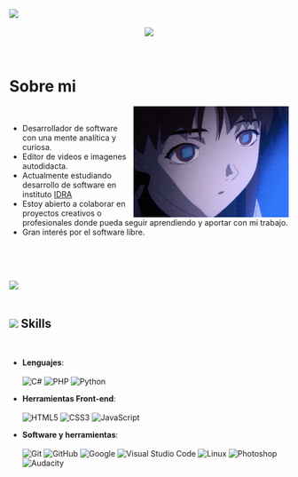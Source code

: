 <img src="https://user-images.githubusercontent.com/73097560/115834477-dbab4500-a447-11eb-908a-139a6edaec5c.gif">

<p align="center">
  <a href="https://github.com/DenverCoder1/readme-typing-svg"><img src="https://readme-typing-svg.herokuapp.com?font=Time+New+Roman&color=cyan&size=25&center=true&vCenter=true&width=600&height=100&lines=Federico+Valfosca...;++;Desarrollador+de+software;Estudiante+de+intituto+IDRA;Desarrollador+junior;Editor+de+videos;amo+aprender+cosas+nuevas."></a>
</p>


<br>

<h1> Sobre mi </h1>

<picture> <img align="right" src="https://github.com/fedevlfsk/fedevlfsk/blob/main/lain%20github.gif" width = 280px></picture>

<br>

- Desarrollador de software con una mente analítica y curiosa.
- Editor de videos e imagenes autodidacta.
- Actualmente estudiando desarrollo de software en instituto [IDRA](https://institutoidra.edu.ar/)
- Estoy abierto a colaborar en proyectos creativos o profesionales donde pueda
  seguir aprendiendo y aportar con mi trabajo.
- Gran interés por el software libre. 

<br><br><br>

<img src="https://user-images.githubusercontent.com/73097560/115834477-dbab4500-a447-11eb-908a-139a6edaec5c.gif"><br><br>

## <img src="https://media2.giphy.com/media/QssGEmpkyEOhBCb7e1/giphy.gif?cid=ecf05e47a0n3gi1bfqntqmob8g9aid1oyj2wr3ds3mg700bl&rid=giphy.gif" width ="25"><b> Skills</b>
<br>

<p align="center">

- **Lenguajes**: <br><br>
![C#](https://img.shields.io/badge/C%23-%2300599C.svg?style=for-the-badge&logo=c%2B%2B&logoColor=white)
![PHP](https://img.shields.io/badge/PHP-%23777BB4.svg?style=for-the-badge&logo=php&logoColor=white)
![Python](https://img.shields.io/badge/Python-%23FFD700.svg?style=for-the-badge&logo=python&logoColor=23FFD700)

- **Herramientas Front-end**: <br><br>
![HTML5](https://img.shields.io/badge/HTML5%20-%23E34F26.svg?style=for-the-badge&logo=html5&logoColor=white)
![CSS3](https://img.shields.io/badge/CSS%20-%231572B6.svg?style=for-the-badge&logo=css3&logoColor=white)
![JavaScript](https://img.shields.io/badge/JavaScript%20-%23F7DF1E.svg?style=for-the-badge&logo=javascript&logoColor=black)

- **Software y herramientas**: <br><br>
![Git](https://img.shields.io/badge/git-%23F05033.svg?style=for-the-badge&logo=git&logoColor=white)
![GitHub](https://img.shields.io/badge/github-%23121011.svg?style=for-the-badge&logo=github&logoColor=white)
![Google](https://img.shields.io/badge/google-%234285F4.svg?style=for-the-badge&logo=google&logoColor=white)
![Visual Studio Code](https://img.shields.io/badge/Visual%20Studio%20Code-0078d7.svg?style=for-the-badge&logo=visual-studio-code&logoColor=white)
![Linux](https://img.shields.io/badge/Linux-FCC624?style=for-the-badge&logo=linux&logoColor=black)
![Photoshop](https://img.shields.io/badge/Photoshop-%23131E36.svg?style=for-the-badge&logo=adobephotoshop&logoColor=white)
![Audacity](https://img.shields.io/badge/Audacity-%231E90FF.svg?style=for-the-badge&logo=audacity&logoColor=white)







  
